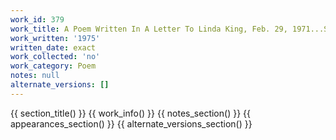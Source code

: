 ```yaml
---
work_id: 379
work_title: A Poem Written In A Letter To Linda King, Feb. 29, 1971...Still Pertinent...1975
work_written: '1975'
written_date: exact
work_collected: 'no'
work_category: Poem
notes: null
alternate_versions: []
---
```


{{ section_title() }}
{{ work_info() }}
{{ notes_section() }}
{{ appearances_section() }}
{{ alternate_versions_section() }}